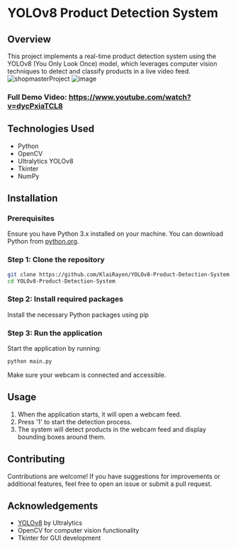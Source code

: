 # YOLOv8 Product Detection System

## Overview
This project implements a real-time product detection system using the YOLOv8 (You Only Look Once) model, which leverages computer vision techniques to detect and classify products in a live video feed. 
![shopmasterProject](https://github.com/user-attachments/assets/43efd0ad-bcc5-4212-95f7-7d8e807f72c1)
![image](https://github.com/user-attachments/assets/bead4edd-c127-4b43-84a2-bc9d81608dba)

### Full Demo Video: https://www.youtube.com/watch?v=dycPxiaTCL8

## Technologies Used
- Python
- OpenCV
- Ultralytics YOLOv8
- Tkinter
- NumPy

## Installation

### Prerequisites
Ensure you have Python 3.x installed on your machine. You can download Python from [python.org](https://www.python.org/downloads/).

### Step 1: Clone the repository
```bash
git clone https://github.com/KlaiRayen/YOLOv8-Product-Detection-System.git
cd YOLOv8-Product-Detection-System
```

### Step 2: Install required packages
Install the necessary Python packages using pip

### Step 3: Run the application
Start the application by running:
```bash
python main.py
```
Make sure your webcam is connected and accessible.

## Usage
1. When the application starts, it will open a webcam feed.
2. Press '1' to start the detection process.
3. The system will detect products in the webcam feed and display bounding boxes around them.

## Contributing
Contributions are welcome! If you have suggestions for improvements or additional features, feel free to open an issue or submit a pull request.

## Acknowledgements
- [YOLOv8](https://github.com/ultralytics/yolov5) by Ultralytics
- OpenCV for computer vision functionality
- Tkinter for GUI development
```
